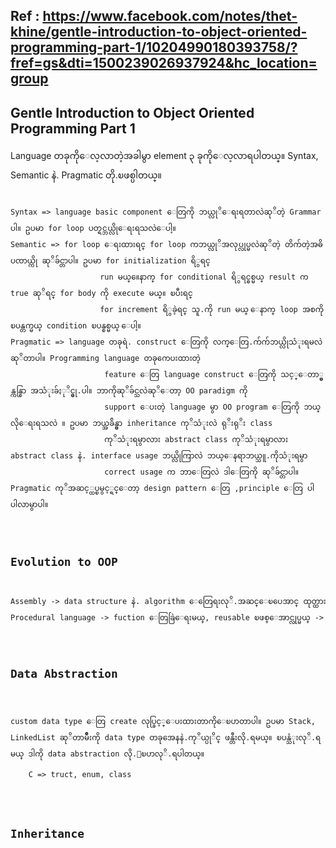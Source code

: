 

## Ref : https://www.facebook.com/notes/thet-khine/gentle-introduction-to-object-oriented-programming-part-1/10204990180393758/?fref=gs&dti=1500239026937924&hc_location=group


<h2>Gentle Introduction to Object Oriented Programming Part 1</h2>
<p>
Language တခုကိုေလ့လာတဲ့အခါမွာ element ၃ ခုကိုေလ့လာရပါတယ္။ Syntax, Semantic နဲ. Pragmatic တို.ၿဖစ္ပါတယ္။
<pre>
 <code>
Syntax => language basic component ေတြကို ဘယ္လုိေရးရတာလဲဆုိတဲ့ Grammar ပါ။ ဥပမာ for loop ပတ္ရင္ဘယ္လိုေရးရသလဲေပါ့။
Semantic => for loop ေရးထားရင္ for loop ကဘယ္လုိအလုပ္လုပ္မလဲဆုိတဲ့ တိက်တဲ့အဓိပၸာယ္ကို ဆုိခ်င္တာပါ။ ဥပမာ for initialization ရိွရင္ 
					run မယ္။ေနာက္ for conditional ရိွရင္စစ္မယ္ result က true ဆုိရင္ for body ကို execute မယ္။ ၿပီးရင္ 
					for increment ရိွခဲ့ရင္ သူ.ကို run မယ္ ေနာက္ loop အစကိုၿပန္တက္မယ္ condition ၿပန္စစ္မယ္ ေပါ့။
Pragmatic => language တခုရဲ. construct ေတြကို လက္ေတြ.က်က်ဘယ္လိုသံုးရမလဲဆုိတာပါ။ Programming language တခုကေပးထားတဲ့ 
					 feature ေတြ language construct ေတြကို သင့္ေတာ္မွန္ကန္စြာ အသံုးခ်ႏုိင္မွု.ပါ။ ဘာကိုဆုိခ်င္သလဲဆုိေတာ့ OO paradigm ကို 
					 support ေပးတဲ့ language မွာ OO program ေတြကို ဘယ္လိုေရးရသလဲ ။ ဥပမာ ဘယ္အခ်ိန္မွာ inheritance ကုိသံုးလဲ ရုိးရုိး class 
					 ကုိသံုးရမွာလား abstract class ကုိသံုးရမွာလား abstract class နဲ. interface usage ဘယ္လိုကြာလဲ ဘယ္ေနရာဘယ္သူ.ကိုသံုးရမွာ 
					 correct usage က ဘာေတြလဲ ဒါေတြကို ဆုိခ်င္တာပါ။ Pragmatic ကုိအဆင့္ထပ္ၿမွင့္ရင္ေတာ့ design pattern ေတြ ,principle ေတြ ပါ ပါလာမွာပါ။ 
</pre>

<h2>Evolution to OOP</h2>
<pre>
Assembly -> data structure နဲ. algorithm ေတြေရးလုိ.အဆင္ေၿပေအာင္ ထုတ္ထားတဲ့ Procedural Language(Fortan, Algo, C)
Procedural language -> fuction ေတြခြဲေရးမယ္, reusable ၿဖစ္ေအာင္လုပ္မယ္ -> ေနာက္က်ေတာ့ data abstraction ကိုထဲ့လာပါတယ္
</pre>

<h2>Data Abstraction</h2>
<p>
custom data type ေတြ create လုပ္ခြင့္ေပးထားတာကိုေၿပာတာပါ။ ဥပမာ Stack, LinkedList ဆုိတာမ်ိဳးကို data type တခုအေနနဲ.ကုိယ္ပုိင္ ဖန္တီးလို.ရမယ္။ ၿပန္သံုးလုိ.ရမယ္ ဒါကို data abstraction လို.ေၿပာလုိ.ရပါတယ္။
<pre>
	C => truct, enum, class
</pre>
</p>
<h2>Inheritance</h2>
<!--stackedit_data:
eyJoaXN0b3J5IjpbMjkwMzUxODMxLDEzNTg2NzE1NjMsMzU2Mz
I4Mzk5LC0xMTE2MjYzMjY4XX0=
-->
